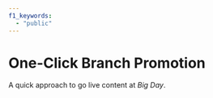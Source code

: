 ```yaml
---
f1_keywords:
  - "public"
---
```

# One-Click Branch Promotion

A quick approach to go live content at *Big Day*.
